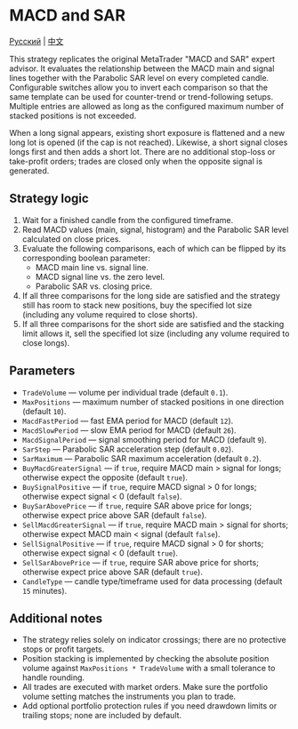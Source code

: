 # MACD and SAR
[Русский](README_ru.md) | [中文](README_cn.md)

This strategy replicates the original MetaTrader "MACD and SAR" expert advisor. It evaluates the relationship between the MACD main and signal lines together with the Parabolic SAR level on every completed candle. Configurable switches allow you to invert each comparison so that the same template can be used for counter-trend or trend-following setups. Multiple entries are allowed as long as the configured maximum number of stacked positions is not exceeded.

When a long signal appears, existing short exposure is flattened and a new long lot is opened (if the cap is not reached). Likewise, a short signal closes longs first and then adds a short lot. There are no additional stop-loss or take-profit orders; trades are closed only when the opposite signal is generated.

## Strategy logic

1. Wait for a finished candle from the configured timeframe.
2. Read MACD values (main, signal, histogram) and the Parabolic SAR level calculated on close prices.
3. Evaluate the following comparisons, each of which can be flipped by its corresponding boolean parameter:
   - MACD main line vs. signal line.
   - MACD signal line vs. the zero level.
   - Parabolic SAR vs. closing price.
4. If all three comparisons for the long side are satisfied and the strategy still has room to stack new positions, buy the specified lot size (including any volume required to close shorts).
5. If all three comparisons for the short side are satisfied and the stacking limit allows it, sell the specified lot size (including any volume required to close longs).

## Parameters

- `TradeVolume` — volume per individual trade (default `0.1`).
- `MaxPositions` — maximum number of stacked positions in one direction (default `10`).
- `MacdFastPeriod` — fast EMA period for MACD (default `12`).
- `MacdSlowPeriod` — slow EMA period for MACD (default `26`).
- `MacdSignalPeriod` — signal smoothing period for MACD (default `9`).
- `SarStep` — Parabolic SAR acceleration step (default `0.02`).
- `SarMaximum` — Parabolic SAR maximum acceleration (default `0.2`).
- `BuyMacdGreaterSignal` — if `true`, require MACD main > signal for longs; otherwise expect the opposite (default `true`).
- `BuySignalPositive` — if `true`, require MACD signal > 0 for longs; otherwise expect signal < 0 (default `false`).
- `BuySarAbovePrice` — if `true`, require SAR above price for longs; otherwise expect price above SAR (default `false`).
- `SellMacdGreaterSignal` — if `true`, require MACD main > signal for shorts; otherwise expect MACD main < signal (default `false`).
- `SellSignalPositive` — if `true`, require MACD signal > 0 for shorts; otherwise expect signal < 0 (default `true`).
- `SellSarAbovePrice` — if `true`, require SAR above price for shorts; otherwise expect price above SAR (default `true`).
- `CandleType` — candle type/timeframe used for data processing (default `15` minutes).

## Additional notes

- The strategy relies solely on indicator crossings; there are no protective stops or profit targets.
- Position stacking is implemented by checking the absolute position volume against `MaxPositions * TradeVolume` with a small tolerance to handle rounding.
- All trades are executed with market orders. Make sure the portfolio volume setting matches the instruments you plan to trade.
- Add optional portfolio protection rules if you need drawdown limits or trailing stops; none are included by default.

